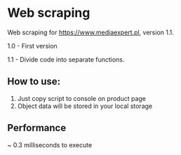 # Web scraping
 Web scraping for https://www.mediaexpert.pl, version 1.1.
 
 1.0 - First version 
 
 1.1 - Divide code into separate functions. 

## How to use:
1. Just copy script to console on product page
2. Object data will be stored in your local storage

## Performance 
~ 0.3 milliseconds to execute
